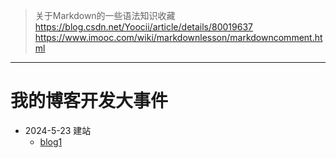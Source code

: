 > 关于Markdown的一些语法知识收藏<br>
> https://blog.csdn.net/Yoocii/article/details/80019637
> https://www.imooc.com/wiki/markdownlesson/markdowncomment.html
---
# 我的博客开发大事件
* 2024-5-23 建站
  - [blog1](./blog1.md)
    <!-- 对上面语法的解释，[]里面是显示的文本内容，()里面是引用的文本地址 -->

